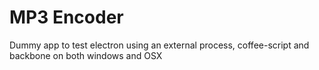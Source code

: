 MP3 Encoder
===============

Dummy app to test electron using an external process, coffee-script
and backbone on both windows and OSX
